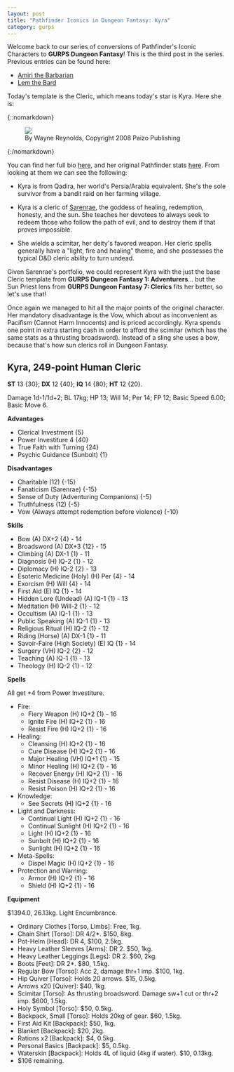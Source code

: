 ```yaml
---
layout: post
title: "Pathfinder Iconics in Dungeon Fantasy: Kyra"
category: gurps
---
```


Welcome back to our series of conversions of Pathfinder's Iconic Characters to
**GURPS Dungeon Fantasy**! This is the third post in the series. Previous
entries can be found here:

- [Amiri the Barbarian][4]
- [Lem the Bard][5]

Today's template is the Cleric, which means today's
star is Kyra. Here she is:

{::nomarkdown}
<figure>
  <img src="{{ "/assets/Kyra.jpg" | absolute_url }}"/>
  <figcaption>By Wayne Reynolds, Copyright 2008 Paizo Publishing</figcaption>
</figure>
{:/nomarkdown}

You can find her full bio [here][1], and her original Pathfinder
stats [here][2]. From looking at them we can see the following:

* Kyra is from Qadira, her world's Persia/Arabia equivalent. She's the sole
  survivor from a bandit raid on her farming village.

* Kyra is a cleric of [Sarenrae][3], the goddess of healing, redemption,
  honesty, and the sun. She teaches her devotees to always seek to redeem those
  who follow the path of evil, and to destroy them if that proves impossible.

* She wields a scimitar, her deity's favored weapon. Her cleric spells generally
  have a "light, fire and healing" theme, and she possesses the typical D&D
  cleric ability to turn undead.

Given Sarenrae's portfolio, we could represent Kyra with the just the base
Cleric template from **GURPS Dungeon Fantasy 1: Adventurers**... but the Sun
Priest lens from **GURPS Dungeon Fantasy 7: Clerics** fits her better, so
let's use that!

Once again we managed to hit all the major points of the original character. Her
mandatory disadvantage is the Vow, which about as inconvenient as Pacifism
(Cannot Harm Innocents) and is priced accordingly. Kyra spends one point in
extra starting cash in order to afford the scimitar (which has the same stats as
a thrusting broadsword). Instead of a sling she uses a bow, because that's how
sun clerics roll in Dungeon Fantasy.

## Kyra, 249-point Human Cleric

**ST** 13 {30}; **DX** 12 {40}; **IQ** 14 {80}; **HT** 12 {20}.

Damage 1d-1/1d+2; BL 17kg; HP 13; Will 14; Per 14; FP 12; Basic Speed 6.00;
Basic Move 6.

**Advantages**

- Clerical Investment {5}
- Power Investiture 4 {40}
- True Faith with Turning {24}
- Psychic Guidance (Sunbolt) {1}

**Disadvantages**

- Charitable (12) {-15}
- Fanaticism (Sarenrae) {-15}
- Sense of Duty (Adventuring Companions) {-5}
- Truthfulness (12) {-5}
- Vow (Always attempt redemption before violence) {-10}

**Skills**

- Bow (A) DX+2 {4} - 14
- Broadsword (A) DX+3 {12} - 15
- Climbing (A) DX-1 {1} - 11
- Diagnosis (H) IQ-2 {1} - 12
- Diplomacy (H) IQ-2 {2} - 13
- Esoteric Medicine (Holy) (H) Per {4} - 14
- Exorcism (H) Will {4} - 14
- First Aid (E) IQ {1} - 14
- Hidden Lore (Undead) (A) IQ-1 {1} - 13
- Meditation (H) Will-2 {1} - 12
- Occultism (A) IQ-1 {1} - 13
- Public Speaking (A) IQ-1 {1} - 13
- Religious Ritual (H) IQ-2 {1} - 12
- Riding (Horse) (A) DX-1 {1} - 11
- Savoir-Faire (High Society) (E) IQ {1} - 14
- Surgery (VH) IQ-2 {2} - 12
- Teaching (A) IQ-1 {1} - 13
- Theology (H) IQ-2 {1} - 12

**Spells**

All get +4 from Power Investiture.

- Fire:
  - Fiery Weapon (H) IQ+2 {1} - 16
  - Ignite Fire (H) IQ+2 {1} - 16
  - Resist Fire (H) IQ+2 {1} - 16
- Healing:
  - Cleansing (H) IQ+2 {1} - 16
  - Cure Disease (H) IQ+2 {1} - 16
  - Major Healing (VH) IQ+1 {1} - 15
  - Minor Healing (H) IQ+2 {1} - 16
  - Recover Energy (H) IQ+2 {1} - 16
  - Resist Disease (H) IQ+2 {1} - 16
  - Resist Poison (H) IQ+2 {1} - 16
- Knowledge:
  - See Secrets (H) IQ+2 {1} - 16
- Light and Darkness:
  - Continual Light (H) IQ+2 {1} - 16
  - Continual Sunlight (H) IQ+2 {1} - 16
  - Light (H) IQ+2 {1} - 16
  - Sunbolt (H) IQ+2 {1} - 16
  - Sunlight (H) IQ+2 {1} - 16
- Meta-Spells:
  - Dispel Magic (H) IQ+2 {1} - 16
- Protection and Warning:
  - Armor (H) IQ+2 {1} - 16
  - Shield (H) IQ+2 {1} - 16

**Equipment**

$1394.0, 26.13kg. Light Encumbrance.

- Ordinary Clothes [Torso, Limbs]: Free, 1kg.
- Chain Shirt [Torso]: DR 4/2*. $150, 8kg.
- Pot-Helm [Head]: DR 4, $100, 2.5kg.
- Heavy Leather Sleeves [Arms]: DR 2. $50, 1kg.
- Heavy Leather Leggings [Legs]: DR 2. $60, 2kg.
- Boots [Feet]: DR 2*. $80, 1.5kg.
- Regular Bow [Torso]: Acc 2, damage thr+1 imp. $100, 1kg.
- Hip Quiver [Torso]: Holds 20 arrows. $15, 0.5kg.
- Arrows x20 [Quiver]: $40, 1kg.
- Scimitar [Torso]: As thrusting broadsword. Damage sw+1 cut or thr+2 imp. $600,
  1.5kg.
- Holy Symbol [Torso]: $50, 0.5kg.
- Backpack, Small [Torso]: Holds 20kg of gear. $60, 1.5kg.
- First Aid Kit [Backpack]: $50, 1kg.
- Blanket [Backpack]: $20, 2kg.
- Rations x2 [Backpack]: $4, 0.5kg.
- Personal Basics [Backpack]: $5, 0.5kg.
- Waterskin [Backpack]: Holds 4L of liquid (4kg if water). $10, 0.13kg.
- $106 remaining.


[1]: http://pathfinder.wikia.com/wiki/Kyra
[2]: http://paizo.com/pathfinderRPG/prd/npcCodex/iconic/kyra.html
[3]: http://pathfinder.wikia.com/wiki/Sarenrae
[4]: https://bira.github.io/octopus-carnival/gurps/2016/10/02/pathfinder-df-barbarian.html
[5]: https://bira.github.io/octopus-carnival/gurps/2016/10/08/pathfinder-df-bard.html
